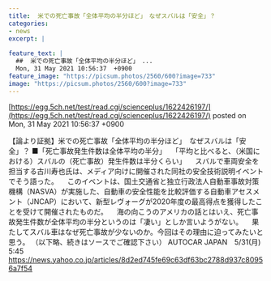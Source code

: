 ```yaml
---
title:  米での死亡事故「全体平均の半分ほど」　なぜスバルは「安全」？  
categories:
- news
excerpt: |
  
feature_text: |
  ##  米での死亡事故「全体平均の半分ほど」　...
  Mon, 31 May 2021 10:56:37  +0900
feature_image: "https://picsum.photos/2560/600?image=733"
image: "https://picsum.photos/2560/600?image=733"
---
```


[https://egg.5ch.net/test/read.cgi/scienceplus/1622426197/](https://egg.5ch.net/test/read.cgi/scienceplus/1622426197/)
posted on Mon, 31 May 2021 10:56:37  +0900

<!--more-->

【論より証拠】米での死亡事故「全体平均の半分ほど」　なぜスバルは「安全」？ ■「死亡事故発生件数は全体平均の半分」 　「平均と比べると、（米国における）スバルの（死亡事故）発生件数は半分くらい」 　スバルで車両安全を担当する古川寿也氏は、メディア向けに開催された同社の安全技術説明イベントでそう語った。 　このイベントは、国土交通省と独立行政法人自動車事故対策機構（NASVA）が実施した、自動車の安全性能を比較評価する自動車アセスメント（JNCAP）において、新型レヴォーグが2020年度の最高得点を獲得したことを受けて開催されたものだ。 　海の向こうのアメリカの話とはいえ、死亡事故発生件数が全体平均の半分というのは「凄い」としか言いようがない。 　果たしてスバル車はなぜ死亡事故が少ないのか。今回はその理由に迫ってみたいと思う。 （以下略、続きはソースでご確認下さい） AUTOCAR JAPAN　5/31(月) 5:45 https://news.yahoo.co.jp/articles/8d2ed745fe69c63df63bc2788d937c80956a7f54
